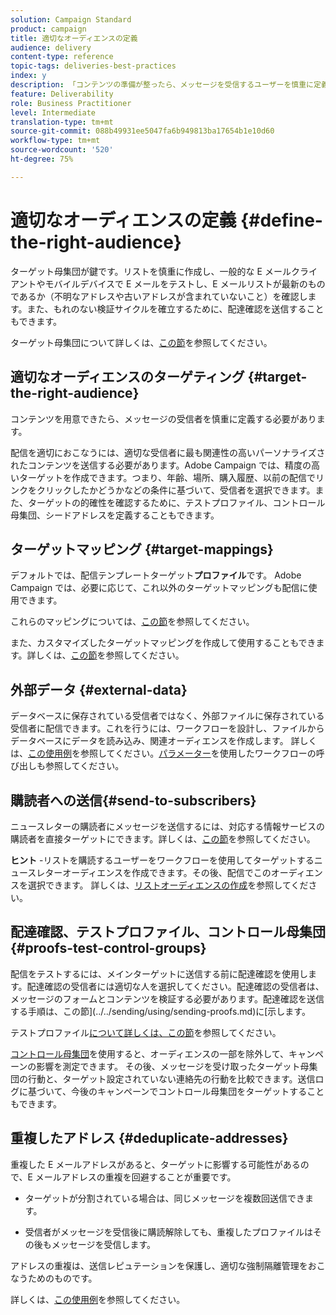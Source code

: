 ```yaml
---
solution: Campaign Standard
product: campaign
title: 適切なオーディエンスの定義
audience: delivery
content-type: reference
topic-tags: deliveries-best-practices
index: y
description: 「コンテンツの準備が整ったら、メッセージを受信するユーザーを慎重に定義する方法を学びます。」
feature: Deliverability
role: Business Practitioner
level: Intermediate
translation-type: tm+mt
source-git-commit: 088b49931ee5047fa6b949813ba17654b1e10d60
workflow-type: tm+mt
source-wordcount: '520'
ht-degree: 75%

---
```



# 適切なオーディエンスの定義 {#define-the-right-audience}

ターゲット母集団が鍵です。リストを慎重に作成し、一般的な E メールクライアントやモバイルデバイスで E メールをテストし、E メールリストが最新のものであるか（不明なアドレスや古いアドレスが含まれていないこと）を確認します。また、もれのない検証サイクルを確立するために、配達確認を送信することもできます。

ターゲット母集団について詳しくは、[この節](../../audiences/using/selecting-an-audience-in-a-message.md)を参照してください。

## 適切なオーディエンスのターゲティング {#target-the-right-audience}

コンテンツを用意できたら、メッセージの受信者を慎重に定義する必要があります。

配信を適切におこなうには、適切な受信者に最も関連性の高いパーソナライズされたコンテンツを送信する必要があります。Adobe Campaign では、精度の高いターゲットを作成できます。つまり、年齢、場所、購入履歴、以前の配信でリンクをクリックしたかどうかなどの条件に基づいて、受信者を選択できます。また、ターゲットの的確性を確認するために、テストプロファイル、コントロール母集団、シードアドレスを定義することもできます。

## ターゲットマッピング {#target-mappings}

デフォルトでは、配信テンプレートターゲット&#x200B;**プロファイル**&#x200B;です。 Adobe Campaign では、必要に応じて、これ以外のターゲットマッピングも配信に使用できます。

これらのマッピングについては、[この節](../../automating/using/query.md#targeting-dimensions-and-resources)を参照してください。

また、カスタマイズしたターゲットマッピングを作成して使用することもできます。詳しくは、[この節](../../administration/using/target-mappings-in-campaign.md)を参照してください。

## 外部データ {#external-data}

データベースに保存されている受信者ではなく、外部ファイルに保存されている受信者に配信できます。これを行うには、ワークフローを設計し、ファイルからデータベースにデータを読み込み、関連オーディエンスを作成します。  詳しくは、[この使用例](../../automating/using/use-case-calling-workflow.md)を参照してください。[パラメーター](../../automating/using/calling-a-workflow-with-external-parameters.md)を使用したワークフローの呼び出しも参照してください。

## 購読者への送信{#send-to-subscribers}

ニュースレターの購読者にメッセージを送信するには、対応する情報サービスの購読者を直接ターゲットにできます。詳しくは、[この節](../../audiences/using/about-subscriptions.md)を参照してください。

**ヒント** -リストを購読するユーザーをワークフローを使用してターゲットするニュースレターオーディエンスを作成できます。その後、配信でこのオーディエンスを選択できます。 詳しくは、[リストオーディエンスの作成](../../audiences/using/creating-audiences.md#creating-list-audiences)を参照してください。

## 配達確認、テストプロファイル、コントロール母集団{#proofs-test-control-groups}

配信をテストするには、メインターゲットに送信する前に配達確認を使用します。配達確認の受信者には適切な人を選択してください。配達確認の受信者は、メッセージのフォームとコンテンツを検証する必要があります。配達確認を送信する手順は、この節](../../sending/using/sending-proofs.md)に[示します。

テストプロファイル[について詳しくは、この節](../../audiences/using/managing-test-profiles.md)を参照してください。

[コントロール母集団](../../sending/using/control-group.md)を使用すると、オーディエンスの一部を除外して、キャンペーンの影響を測定できます。 その後、メッセージを受け取ったターゲット母集団の行動と、ターゲット設定されていない連絡先の行動を比較できます。送信ログに基づいて、今後のキャンペーンでコントロール母集団をターゲットすることもできます。

## 重複したアドレス {#deduplicate-addresses}

重複した E メールアドレスがあると、ターゲットに影響する可能性があるので、E メールアドレスの重複を回避することが重要です。

* ターゲットが分割されている場合は、同じメッセージを複数回送信できます。

* 受信者がメッセージを受信後に購読解除しても、重複したプロファイルはその後もメッセージを受信します。

アドレスの重複は、送信レピュテーションを保護し、適切な強制隔離管理をおこなうためのものです。

詳しくは、[この使用例](../../automating/using/deduplicating-data-imported-file.md)を参照してください。
